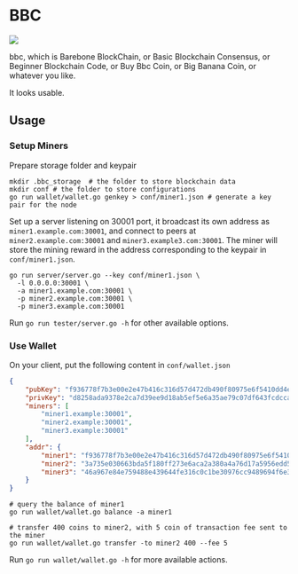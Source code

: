 # BBC

[![](https://tokei.rs/b1/github/SharzyL/bbc?category=code)](https://github.com/SharzyL/bbc)

bbc, which is Barebone BlockChain, or Basic Blockchain Consensus, or Beginner Blockchain Code, or Buy Bbc Coin, or Big Banana Coin, or whatever you like.

It looks usable.

## Usage

### Setup Miners

Prepare storage folder and keypair
```shell
mkdir .bbc_storage  # the folder to store blockchain data
mkdir conf # the folder to store configurations
go run wallet/wallet.go genkey > conf/miner1.json # generate a key pair for the node
```

Set up a server listening on 30001 port, it broadcast its own address as `miner1.example.com:30001`, and connect to peers at `miner2.example.com:30001` and `miner3.example3.com:30001`. The miner will store the mining reward in the address corresponding to the keypair in `conf/miner1.json`.
```shell
go run server/server.go --key conf/miner1.json \
  -l 0.0.0.0:30001 \
  -a miner1.example.com:30001 \
  -p miner2.example.com:30001 \
  -p miner3.example.com:30001
```

Run `go run tester/server.go -h` for other available options.

### Use Wallet

On your client, put the following content in `conf/wallet.json`

```json
{
    "pubKey": "f936778f7b3e00e2e47b416c316d57d472db490f80975e6f5410dd4e6d150536",
    "privKey": "d8258ada9378e2ca7d39ee9d18ab5ef5e6a35ae79c07df643fcdcca51334243cf936778f7b3e00e2e47b416c316d57d472db490f80975e6f5410dd4e6d150536",
    "miners": [
        "miner1.example:30001",
        "miner2.example:30001",
        "miner3.example:30001"
    ],
    "addr": {
        "miner1": "f936778f7b3e00e2e47b416c316d57d472db490f80975e6f5410dd4e6d150536",
        "miner2": "3a735e030663bda5f180ff273e6aca2a380a4a76d17a5956edd58c1683950483",
        "miner3": "46a967e84e759488e439644fe316c0c1be30976cc9489694f6e3d3f136827043"
    }
}
```

```shell
# query the balance of miner1
go run wallet/wallet.go balance -a miner1

# transfer 400 coins to miner2, with 5 coin of transaction fee sent to the miner
go run wallet/wallet.go transfer -to miner2 400 --fee 5
```

Run `go run wallet/wallet.go -h` for more available actions.

